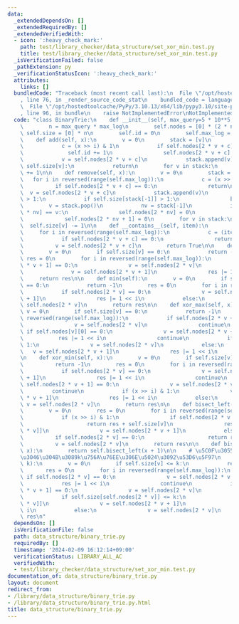 ```yaml
---
data:
  _extendedDependsOn: []
  _extendedRequiredBy: []
  _extendedVerifiedWith:
  - icon: ':heavy_check_mark:'
    path: test/library_checker/data_structure/set_xor_min.test.py
    title: test/library_checker/data_structure/set_xor_min.test.py
  _isVerificationFailed: false
  _pathExtension: py
  _verificationStatusIcon: ':heavy_check_mark:'
  attributes:
    links: []
  bundledCode: "Traceback (most recent call last):\n  File \"/opt/hostedtoolcache/PyPy/3.10.13/x64/lib/pypy3.10/site-packages/onlinejudge_verify/documentation/build.py\"\
    , line 76, in _render_source_code_stat\n    bundled_code = language.bundle(\n\
    \  File \"/opt/hostedtoolcache/PyPy/3.10.13/x64/lib/pypy3.10/site-packages/onlinejudge_verify/languages/python.py\"\
    , line 96, in bundle\n    raise NotImplementedError\nNotImplementedError\n"
  code: "class BinaryTrie:\n    def __init__(self, max_query=5 * 10**5, max_log=30):\n\
    \        n = max_query * max_log\n        self.nodes = [0] * (2 * n)\n       \
    \ self.size = [0] * n\n        self.id = 0\n        self.max_log = max_log\n\n\
    \    def add(self, x):\n        v = 0\n        stack = [v]\n        for i in reversed(range(self.max_log)):\n\
    \            c = (x >> i) & 1\n            if self.nodes[2 * v + c] == 0:\n  \
    \              self.id += 1\n                self.nodes[2 * v + c] = self.id\n\
    \            v = self.nodes[2 * v + c]\n            stack.append(v)\n        if\
    \ self.size[v]:\n            return\n        for v in stack:\n            self.size[v]\
    \ += 1\n\n    def remove(self, x):\n        v = 0\n        stack = [v]\n     \
    \   for i in reversed(range(self.max_log)):\n            c = (x >> i) & 1\n  \
    \          if self.nodes[2 * v + c] == 0:\n                return\n          \
    \  v = self.nodes[2 * v + c]\n            stack.append(v)\n        while len(stack)\
    \ > 1:\n            if self.size[stack[-1]] > 1:\n                break\n    \
    \        v = stack.pop()\n            nv = stack[-1]\n            if self.nodes[2\
    \ * nv] == v:\n                self.nodes[2 * nv] = 0\n            else:\n   \
    \             self.nodes[2 * nv + 1] = 0\n        for v in stack:\n          \
    \  self.size[v] -= 1\n\n    def __contains__(self, item):\n        v = 0\n   \
    \     for i in reversed(range(self.max_log)):\n            c = (item >> i) & 1\n\
    \            if self.nodes[2 * v + c] == 0:\n                return False\n  \
    \          v = self.nodes[2 * v + c]\n        return True\n\n    def max(self):\n\
    \        v = 0\n        if self.size[v] == 0:\n            return -1\n       \
    \ res = 0\n        for i in reversed(range(self.max_log)):\n            if self.nodes[2\
    \ * v + 1] == 0:\n                v = self.nodes[2 * v]\n            else:\n \
    \               v = self.nodes[2 * v + 1]\n                res |= 1 << i\n   \
    \     return res\n\n    def min(self):\n        v = 0\n        if self.size[v]\
    \ == 0:\n            return -1\n        res = 0\n        for i in reversed(range(self.max_log)):\n\
    \            if self.nodes[2 * v] == 0:\n                v = self.nodes[2 * v\
    \ + 1]\n                res |= 1 << i\n            else:\n                v =\
    \ self.nodes[2 * v]\n        return res\n\n    def xor_max(self, x):\n       \
    \ v = 0\n        if self.size[v] == 0:\n            return -1\n        for i in\
    \ reversed(range(self.max_log)):\n            if self.nodes[2 * v + 1] == 0:\n\
    \                v = self.nodes[2 * v]\n                continue\n           \
    \ if self.nodes[v][0] == 0:\n                v = self.nodes[2 * v + 1]\n     \
    \           res |= 1 << i\n                continue\n            if (x >> i) &\
    \ 1:\n                v = self.nodes[2 * v]\n            else:\n             \
    \   v = self.nodes[2 * v + 1]\n                res |= 1 << i\n        return res\n\
    \n    def xor_min(self, x):\n        v = 0\n        if self.size[v] == 0:\n  \
    \          return -1\n        res = 0\n        for i in reversed(range(self.max_log)):\n\
    \            if self.nodes[2 * v] == 0:\n                v = self.nodes[2 * v\
    \ + 1]\n                res |= 1 << i\n                continue\n            if\
    \ self.nodes[2 * v + 1] == 0:\n                v = self.nodes[2 * v]\n       \
    \         continue\n            if (x >> i) & 1:\n                v = self.nodes[2\
    \ * v + 1]\n                res |= 1 << i\n            else:\n               \
    \ v = self.nodes[2 * v]\n        return res\n\n    def bisect_left(self, x):\n\
    \        v = 0\n        res = 0\n        for i in reversed(range(self.max_log)):\n\
    \            if (x >> i) & 1:\n                if self.nodes[2 * v + 1] == 0:\n\
    \                    return res + self.size[v]\n                res += self.size[self.nodes[2\
    \ * v]]\n                v = self.nodes[2 * v + 1]\n            else:\n      \
    \          if self.nodes[2 * v] == 0:\n                    return res\n      \
    \          v = self.nodes[2 * v]\n        return res\n\n    def bisect_right(self,\
    \ x):\n        return self.bisect_left(x + 1)\n\n    # \u5C0F\u3055\u3044\u307B\
    \u3046\u304B\u3089k\u756A\u76EE\u306E\u5024\u3092\u53D6\u5F97\n    def get_kth(self,\
    \ k):\n        v = 0\n        if self.size[v] <= k:\n            return -1\n \
    \       res = 0\n        for i in reversed(range(self.max_log)):\n           \
    \ if self.nodes[2 * v] == 0:\n                v = self.nodes[2 * v + 1]\n    \
    \            res |= 1 << i\n                continue\n            if self.nodes[2\
    \ * v + 1] == 0:\n                v = self.nodes[2 * v]\n                continue\n\
    \            if self.size[self.nodes[2 * v]] <= k:\n                k -= self.size[self.nodes[2\
    \ * v]]\n                v = self.nodes[2 * v + 1]\n                res |= 1 <<\
    \ i\n            else:\n                v = self.nodes[2 * v]\n        return\
    \ res\n"
  dependsOn: []
  isVerificationFile: false
  path: data_structure/binary_trie.py
  requiredBy: []
  timestamp: '2024-02-09 16:12:14+09:00'
  verificationStatus: LIBRARY_ALL_AC
  verifiedWith:
  - test/library_checker/data_structure/set_xor_min.test.py
documentation_of: data_structure/binary_trie.py
layout: document
redirect_from:
- /library/data_structure/binary_trie.py
- /library/data_structure/binary_trie.py.html
title: data_structure/binary_trie.py
---
```

